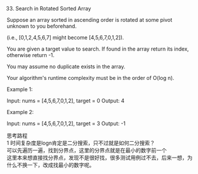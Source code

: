 33. Search in Rotated Sorted Array

Suppose an array sorted in ascending order is rotated at some pivot unknown to you beforehand.

(i.e., [0,1,2,4,5,6,7] might become [4,5,6,7,0,1,2]).

You are given a target value to search. If found in the array return its index, otherwise return -1.

You may assume no duplicate exists in the array.

Your algorithm's runtime complexity must be in the order of O(log n).

Example 1:

Input: nums = [4,5,6,7,0,1,2], target = 0
Output: 4

Example 2:

Input: nums = [4,5,6,7,0,1,2], target = 3
Output: -1

思考路程<br/>
1 时间复杂度是logn肯定是二分搜索，只不过就是如何二分搜索？<br/>
可以先遍历一遍，找到分界点，这里的分界点就是在最小的数字前一个<br/>
这里本来想直接找分界点，发现不是很好找，很多测试用例过不去，后来一想，为什么不换一下，改成找最小的数字呢。


